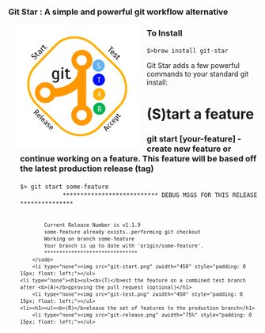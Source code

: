 
<h3>Git Star : A simple and powerful git workflow alternative</h3>
<img src="logo.png" width="250" style="padding: 0 15px; float: left;">
<h3>To Install</h3>
<code>$>brew install git-star</code>
<p>

Git Star adds a few powerful commands to your standard git install:
<ul>
	<li type="none"><h1><ul><b>(S)</b>tart a feature </h1>
		<h3>git start [your-feature] - create new feature or continue working on a feature. This feature will be based off the latest production release (tag)</h3>
		<code>$> git start some-feature
			*************************** DEBUG MSGS FOR THIS RELEASE ***************

			Current Release Number is v1.1.9
  			some-feature already exists..performing git checkout
			Working on branch some-feature
			Your branch is up to date with 'origin/some-feature'.
			*******************************
		</code>
		<li type="none"><img src="git-start.png" zwidth="450" style="padding: 0 15px; float: left;"></ul>
	<li type="none"><h1><ul><b>(T)</b>est the feature on a combined test branch after <b>(A)</b>pproving the pull request (optional)</h1>
		<li type="none"><img src="git-test.png" zwidth="450" style="padding: 0 15px; float: left;"></ul>
	<li><h1><ul><b>(R)</b>elease the set of features to the production branch</h1>
		<li type="none"><img src="git-release.png" zwidth="75%" style="padding: 0 15px; float: left;"></ul>	
</ul>
